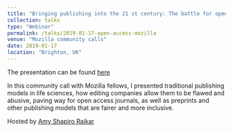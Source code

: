 ```yaml
---
title: "Bringing publishing into the 21 st century: The battle for open access"
collection: talks
type: "Webinar"
permalink: /talks/2019-01-17-open-access-mozilla
venue: "Mozilla community calls"
date: 2019-01-17
location: "Brighton, UK"
---
```



The presentation can be found [here](http://amchagas.github.io/files/presentations/Open_access_mozilla.pdf)

In this community call with Mozilla fellows, I presented traditional publishing models in life sciences, how editing companies allow them to be  flawed and abusive, paving way for open access journals, as well as preprints and other publishing models that are fairer and more inclusive.

Hosted by [Amy Shapiro Raikar](https://www.linkedin.com/in/amyschapiro/)
